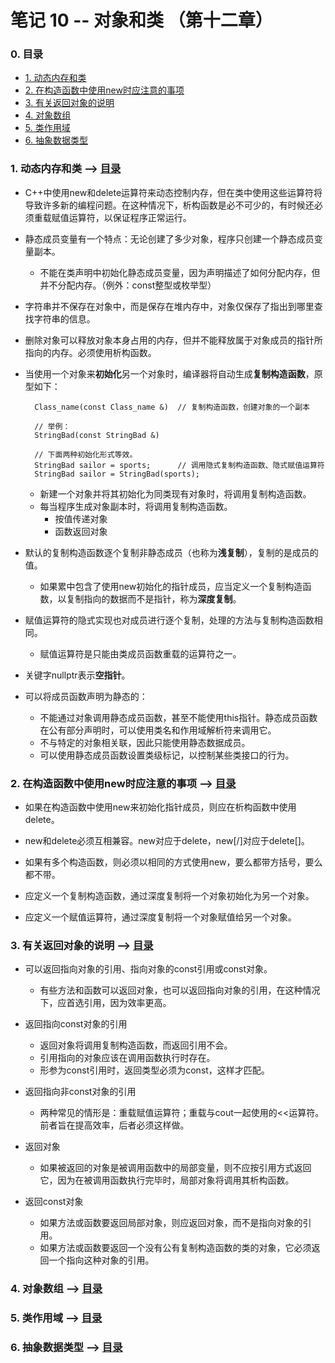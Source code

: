 # 笔记 10 -- 对象和类    （第十二章）

### <span id = "0">0. 目录</span>
* [1. 动态内存和类](#1)
* [2. 在构造函数中使用new时应注意的事项](#2)
* [3. 有关返回对象的说明](#3)
* [4. 对象数组](#4)
* [5. 类作用域](#5)
* [6. 抽象数据类型](#6)

### <span id = "1">1. 动态内存和类</span> --> [目录](#0)
* C++中使用new和delete运算符来动态控制内存，但在类中使用这些运算符将导致许多新的编程问题。在这种情况下，析构函数是必不可少的，有时候还必须重载赋值运算符，以保证程序正常运行。

* 静态成员变量有一个特点：无论创建了多少对象，程序只创建一个静态成员变量副本。
    * 不能在类声明中初始化静态成员变量，因为声明描述了如何分配内存，但并不分配内存。（例外：const整型或枚举型）

* 字符串并不保存在对象中，而是保存在堆内存中，对象仅保存了指出到哪里查找字符串的信息。

* 删除对象可以释放对象本身占用的内存，但并不能释放属于对象成员的指针所指向的内存。必须使用析构函数。

* 当使用一个对象来**初始化**另一个对象时，编译器将自动生成**复制构造函数**，原型如下：
        
        Class_name(const Class_name &)  // 复制构造函数，创建对象的一个副本

        // 举例：
        StringBad(const StringBad &)

        // 下面两种初始化形式等效。
        StringBad sailor = sports;      // 调用隐式复制构造函数、隐式赋值运算符
        StringBad sailor = StringBad(sports);
    
    * 新建一个对象并将其初始化为同类现有对象时，将调用复制构造函数。
    * 每当程序生成对象副本时，将调用复制构造函数。
        * 按值传递对象
        * 函数返回对象
    
* 默认的复制构造函数逐个复制非静态成员（也称为**浅复制**），复制的是成员的值。
    * 如果累中包含了使用new初始化的指针成员，应当定义一个复制构造函数，以复制指向的数据而不是指针，称为**深度复制**。

* 赋值运算符的隐式实现也对成员进行逐个复制，处理的方法与复制构造函数相同。
    * 赋值运算符是只能由类成员函数重载的运算符之一。

* 关键字nullptr表示**空指针**。

* 可以将成员函数声明为静态的：
    * 不能通过对象调用静态成员函数，甚至不能使用this指针。静态成员函数在公有部分声明时，可以使用类名和作用域解析符来调用它。
    * 不与特定的对象相关联，因此只能使用静态数据成员。
    * 可以使用静态成员函数设置类级标记，以控制某些类接口的行为。

### <span id = "2">2. 在构造函数中使用new时应注意的事项</span> --> [目录](#0)
* 如果在构造函数中使用new来初始化指针成员，则应在析构函数中使用delete。

* new和delete必须互相兼容。new对应于delete，new[/]对应于delete[]。

* 如果有多个构造函数，则必须以相同的方式使用new，要么都带方括号，要么都不带。

* 应定义一个复制构造函数，通过深度复制将一个对象初始化为另一个对象。

* 应定义一个赋值运算符，通过深度复制将一个对象赋值给另一个对象。

### <span id = "3">3. 有关返回对象的说明</span> --> [目录](#0)
* 可以返回指向对象的引用、指向对象的const引用或const对象。
    * 有些方法和函数可以返回对象，也可以返回指向对象的引用，在这种情况下，应首选引用，因为效率更高。

* 返回指向const对象的引用
    * 返回对象将调用复制构造函数，而返回引用不会。
    * 引用指向的对象应该在调用函数执行时存在。
    * 形参为const引用时，返回类型必须为const，这样才匹配。

* 返回指向非const对象的引用
    * 两种常见的情形是：重载赋值运算符；重载与cout一起使用的<<运算符。前者旨在提高效率，后者必须这样做。

* 返回对象
    * 如果被返回的对象是被调用函数中的局部变量，则不应按引用方式返回它，因为在被调用函数执行完毕时，局部对象将调用其析构函数。

* 返回const对象
    * 如果方法或函数要返回局部对象，则应返回对象，而不是指向对象的引用。
    * 如果方法或函数要返回一个没有公有复制构造函数的类的对象，它必须返回一个指向这种对象的引用。

### <span id = "4">4. 对象数组</span> --> [目录](#0)


### <span id = "5">5. 类作用域</span> --> [目录](#0)


### <span id = "6">6. 抽象数据类型</span> --> [目录](#0)
